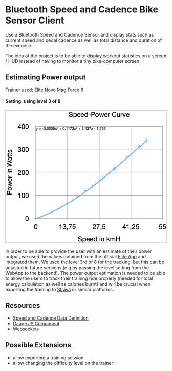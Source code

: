 # Bluetooth Speed and Cadence Bike Sensor Client
Use a Bluetooth Speed and Cadence Sensor and display stats such as current speed and pedal cadence as well as total distance and duration of the exercise.

The idea of the project is to be able to display workout statistics on a screen / HUD instead of having to monitor a tiny bike-computer screen.

## Estimating Power output
Trainer used: [Elite Novo Mag Force 8](https://www.amazon.de/Elite-Rollentrainer-Novo-Mag-Force/dp/B01K52T51M)
#### Setting: using level 3 of 8
![Elite Novo Mag Force, level 3/8](./TrainerPower.png)

In order to be able to provide the user with an estimate of their power output, we used the values obtained from the official [Elite App](https://www.elite-it.com/en/products/app-software/my-e-training) and integrated them. We used the level 3rd of 8 for the tracking, but this can be adjusted in future versions (e.g by passing the level setting from the WebApp to the backend).
The power output estimation is needed to be able to allow the users to track their training ride properly (needed for total energy calculation as well as calories burnt) and will be crucial when exporting the training to [Strava](https://www.strava.com) or similar platforms.

## Resources
* [Speed and Cadence Data Definition](https://github.com/sputnikdev/bluetooth-gatt-parser/blob/master/src/main/resources/gatt/characteristic/org.bluetooth.characteristic.csc_measurement.xml)
* [Gauge JS Component](https://bernii.github.io/gauge.js/#!)
* [Websockets](https://developer.mozilla.org/en-US/docs/Web/API/WebSockets_API)

## Possible Extensions
* allow exporting a training session
* allow changing the difficulty level on the trainer
